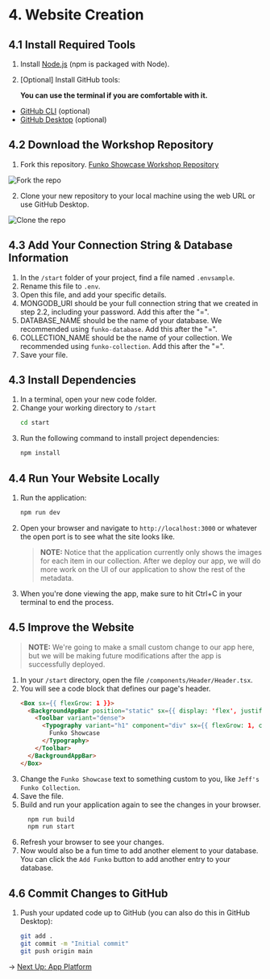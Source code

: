 # 4. Website Creation

## 4.1 Install Required Tools

1. Install [Node.js](https://nodejs.org/en) (npm is packaged with Node).
2. [Optional] Install GitHub tools:

   **You can use the terminal if you are comfortable with it.**

  - [GitHub CLI](https://cli.github.com/) (optional)
  - [GitHub Desktop](https://desktop.github.com/download/) (optional)

## 4.2 Download the Workshop Repository
1. Fork this repository.
[Funko Showcase Workshop Repository](https://github.com/do-community/funko-showcase-workshop)

  ![Fork the repo](https://doimages.nyc3.cdn.digitaloceanspaces.com/GitHub/funko-showcase-workshop/4-Website/forkrepo.png)

2. Clone your new repository to your local machine using the web URL or use GitHub Desktop.
  
  ![Clone the repo](https://doimages.nyc3.cdn.digitaloceanspaces.com/GitHub/funko-showcase-workshop/4-Website/clonerepo.png)

## 4.3 Add Your Connection String & Database Information
1. In the `/start` folder of your project, find a file named `.envsample`.
2. Rename this file to `.env`.
3. Open this file, and add your specific details.
4. MONGODB_URI should be your full connection string that we created in step 2.2, including your password. Add this after the "=".
5. DATABASE_NAME should be the name of your database.  We recommended using ```funko-database```. Add this after the "=".
6. COLLECTION_NAME should be the name of your collection. We recommended using ```funko-collection```. Add this after the "=".
7. Save your file.

## 4.3 Install Dependencies

1. In a terminal, open your new code folder.
2. Change your working directory to `/start`
    ```bash
    cd start
    ```
3. Run the following command to install project dependencies:
    ``` bash
    npm install
    ```

## 4.4 Run Your Website Locally

1. Run the application:
    ```bash
    npm run dev
    ```
3. Open your browser and navigate to `http://localhost:3000` or whatever the open port is to see what the site looks like.

    > **NOTE:** Notice that the application currently only shows the images for each item in our collection.  After we deploy our app, we will do more work on the UI of our application to show the rest of the metadata.

4. When you're done viewing the app, make sure to hit Ctrl+C in your terminal to end the process.

## 4.5 Improve the Website
> **NOTE:** We're going to make a small custom change to our app here, but we will be making future modifications after the app is successfully deployed.

1. In your `/start` directory, open the file `/components/Header/Header.tsx`.
2. You will see a code block that defines our page's header.
    ```html
    <Box sx={{ flexGrow: 1 }}>
      <BackgroundAppBar position="static" sx={{ display: 'flex', justifyContent: 'center', alignItems: 'center' }}>
        <Toolbar variant="dense">
          <Typography variant="h1" component="div" sx={{ flexGrow: 1, color: 'white', fontFamily: 'Henny Penny' }}>
            Funko Showcase
          </Typography>
        </Toolbar>
      </BackgroundAppBar>
    </Box>
    ```
3. Change the `Funko Showcase` text to something custom to you, like `Jeff's Funko Collection`.
4. Save the file.
5. Build and run your application again to see the changes in your browser.
    ```bash
      npm run build
      npm run start
    ```
6. Refresh your browser to see your changes.
7. Now would also be a fun time to add another element to your database.  You can click the `Add Funko` button to add another entry to your database.

## 4.6 Commit Changes to GitHub

1. Push your updated code up to GitHub (you can also do this in GitHub Desktop):
    ```bash
    git add .
    git commit -m "Initial commit"
    git push origin main
    ```

→ [Next Up: App Platform](APP-PLATFORM.md)

